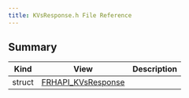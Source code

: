```yaml
---
title: KVsResponse.h File Reference
---
```


## Summary
| Kind | View | Description |
|------|------|-------------|
|struct|[FRHAPI_KVsResponse](/unreal-plugins/all/structfrhapi__kvsresponse/#structFRHAPI__KVsResponse)||
